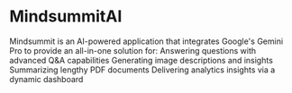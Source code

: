 # MindsummitAI
Mindsummit is an AI-powered application that integrates Google's Gemini Pro to provide an all-in-one solution for:  Answering questions with advanced Q&amp;A capabilities Generating image descriptions and insights Summarizing lengthy PDF documents Delivering analytics insights via a dynamic dashboard
